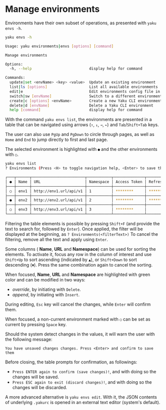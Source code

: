 <!--
SPDX-FileCopyrightText: 2024 grow platform GmbH

SPDX-License-Identifier: MIT
-->

# Manage environments

Environments have their own subset of operations, as presented with `yaku envs -h`.

```bash
yaku envs -h

Usage: yaku environments|envs [options] [command]

Manage environments

Options:
  -h, --help                          display help for command

Commands:
  update|set <envName> <key> <value>  Update an existing environment
  list|ls [options]                   List all available environments
  edit|e                              Edit environments config file in external text editor
  switch|sw [envName]                 Switch to a different environment
  create|c [options] <envName>        Create a new Yaku CLI environment
  delete|d [envName]                  Delete a Yaku CLI environment
  help [command]                      display help for command
```

With the command `yaku envs list`, the environments are presented in a table that can be navigated using arrows (`↑`, `↓`, `→`, `←`) and `Tab`/`Shift+Tab` keys.

The user can also use `PgUp` and `PgDown` to circle through pages, as well as `Home` and `End` to jump directly to first and last page.

The selected environment is highlighted with `●` and the other environments with `○`.

```bash
yaku envs list
? Environments (Press <H> to toggle navigation help, <Enter> to save the changes and <Esc> to discard)

┌───┬──────┬────────────────────────┬───────────┬──────────────┬───────────────┬───────────────────────┬───┐
│ ● │ Name │ URL                    │ Namespace │ Access Token │ Refresh Token │ Expires At            │ ↕ │
├───┼──────┼────────────────────────┼───────────┼──────────────┼───────────────┼───────────────────────┼───┤
│ ○ │ env1 │ http://env1.url/api/v1 │ 1         │ ********     │ ********      │ 9/5/2024, 3:03:52 PM  │ ↑ │
├───┼──────┼────────────────────────┼───────────┼──────────────┼───────────────┼───────────────────────┼───┤
│ ● │ env2 │ http://env2.url/api/v1 │ 2         │ ********     │ ********      │ 9/5/2024, 3:03:52 PM  │   │
├───┼──────┼────────────────────────┼───────────┼──────────────┼───────────────┼───────────────────────┼───┤
│ ○ │ env3 │ http://env3.url/api/v1 │ 3         │ ********     │               │                       │ ↓ │
└───┴──────┴────────────────────────┴───────────┴──────────────┴───────────────┴───────────────────────┴───┘
```

Filtering the table elements is possible by pressing `Shift+F` (and provide the text to search for, followed by `Enter`). Once applied, the filter will be displayed at the beginning, as `? Environments(<filterText>)` To cancel the filtering, remove all the text and apply using `Enter`.

Some columns ( **Name**, **URL** and **Namespace**) can be used for sorting the elements. To activate it, focus any row in the column of interest and use `Shift+Up` to sort ascending (indicated by `▲`), or `Shift+Down` to sort descending (`▼`). Press the same combination again to cancel the sorting.

When focused, **Name**, **URL** and **Namespace** are highlighted with green color and can be modified in two ways:

- *override*, by initiating with `Delete`.
- *append*, by initiating with `Insert`.

During editing, `Esc` key will cancel the changes, while `Enter` will confirm them.

When focused, a non-current environment marked with `○` can be set as current by pressing `Space` key.

Should the system detect changes in the values, it will warn the user with the following message:

`You have unsaved changes changes. Press <Enter> and confirm to save them`

Before closing, the table prompts for confirmation, as followings:

- `Press ENTER again to confirm (save changes)!`, and with doing so the changes will be saved.
- `Press ESC again to exit (discard changes)!`, and with doing so the changes will be discarded.

A more advanced alternative is `yaku envs edit`. With it, the JSON contents of underlying `.yakurc` is opened in an external text editor (system's default).
